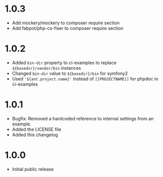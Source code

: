 # 1.0.3

* Add mockery/mockery to composer require section
* Add fabpot/php-cs-fixer to composer require section

# 1.0.2

* Added `bin-dir` property to ci-examples to replace `${basedir}/vendor/bin` instances
* Changed `bin-dir` value to `${basedir}/bin` for symfony2
* Used `'${ant.project.name}'` instead of `[[PROJECTNAME]]` for phpdoc in ci-examples

# 1.0.1

* Bugfix: Removed a hardcoded reference to internal settings from an example.
* Added the LICENSE file
* Added this changelog

# 1.0.0

* Initial public release
